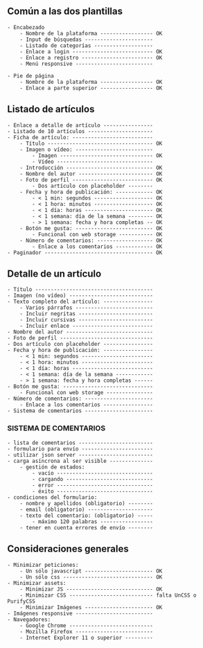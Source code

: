 ## Común a las dos plantillas

    - Encabezado
        - Nombre de la plataforma ----------------- OK
        - Input de búsquedas ----------------------
        - Listado de categorías -------------------
        - Enlace a login -------------------------- OK
        - Enlace a registro ----------------------- OK
        - Menú responsive -------------------------

    - Pie de página
        - Nombre de la plataforma ----------------- OK
        - Enlace a parte superior ----------------- OK

## Listado de artículos

    - Enlace a detalle de artículo ----------------
    - Listado de 10 artículos ---------------------
    - Ficha de artículo: --------------------------
        - Título ---------------------------------- OK
        - Imagen o vídeo: -------------------------
            - Imagen ------------------------------ OK
            - Vídeo -------------------------------
        - Introducción ---------------------------- OK
        - Nombre del autor ------------------------ OK
        - Foto de perfil -------------------------- OK
            - Dos artículo con placeholder --------
        - Fecha y hora de publicación: ------------ OK
            - < 1 min: segundos ------------------- OK
            - < 1 hora: minutos ------------------- OK
            - < 1 día: horas ---------------------- OK
            - < 1 semana: día de la semana -------- OK
            - > 1 semana: fecha y hora completas -- OK
        - Botón me gusta: ------------------------- OK
            - Funcional con web storage ----------- OK
        - Número de comentarios: ------------------ OK
            - Enlace a los comentarios ------------ OK
    - Paginador ----------------------------------- OK

## Detalle de un artículo

    - Título --------------------------------------
    - Imagen (no vídeo) ---------------------------
    - Texto completo del artículo: ----------------
        - Varios párrafos -------------------------
        - Incluir negritas ------------------------
        - Incluir cursivas ------------------------
        - Incluir enlace --------------------------
    - Nombre del autor ----------------------------
    - Foto de perfil ------------------------------
    - Dos artículo con placeholder ----------------
    - Fecha y hora de publicación: ----------------
        - < 1 min: segundos -----------------------
        - < 1 hora: minutos -----------------------
        - < 1 día: horas --------------------------
        - < 1 semana: día de la semana ------------
        - > 1 semana: fecha y hora completas ------
    - Botón me gusta: -----------------------------
        - Funcional con web storage ---------------
    - Número de comentarios: ----------------------
        - Enlace a los comentarios ----------------
    - Sistema de comentarios ----------------------

### SISTEMA DE COMENTARIOS

    - lista de comentarios ------------------------
    - formulario para envío -----------------------
    - utilizar json server ------------------------
    - carga asíncrona al ser visible --------------
        - gestión de estados:
            - vacío -------------------------------
            - cargando ----------------------------
            - error -------------------------------
            - éxito -------------------------------
    - condiciones del formulario:
        - nombre y apellidos (obligatorio) --------
        - email (obligatorio) ---------------------
        - texto del comentario: (obligatorio) -----
            - máximo 120 palabras -----------------
        - tener en cuenta errores de envío --------

## Consideraciones generales

    - Minimizar peticiones:
        - Un sólo javascript ---------------------- OK
        - Un sólo css ----------------------------- OK
    - Minimizar assets:
        - Minimizar JS ---------------------------- OK
        - Minimizar CSS --------------------------- falta UnCSS o PurifyCSS
        - Minimizar Imágenes ---------------------- OK
    - Imágenes responsive -------------------------
    - Navegadores:
        - Google Chrome ---------------------------
        - Mozilla Firefox -------------------------
        - Internet Explorer 11 o superior ---------